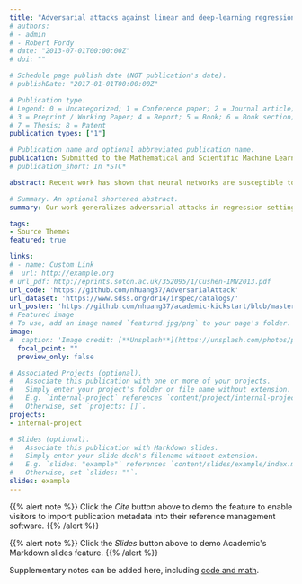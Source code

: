 ```yaml
---
title: "Adversarial attacks against linear and deep-learning regressions in astronomy"
# authors:
# - admin
# - Robert Fordy
# date: "2013-07-01T00:00:00Z"
# doi: ""

# Schedule page publish date (NOT publication's date).
# publishDate: "2017-01-01T00:00:00Z"

# Publication type.
# Legend: 0 = Uncategorized; 1 = Conference paper; 2 = Journal article;
# 3 = Preprint / Working Paper; 4 = Report; 5 = Book; 6 = Book section;
# 7 = Thesis; 8 = Patent
publication_types: ["1"]

# Publication name and optional abbreviated publication name.
publication: Submitted to the Mathematical and Scientific Machine Learning 2020 Conference, Princeton University
# publication_short: In *STC*

abstract: Recent work has shown that neural networks are susceptible to adversarial attacks, but what about simpler machine learning models? In this paper we investigate adversarial attacks to popu- lar machine learning models for regressions in astronomical data. Namely, AstroNN (a Bayesian Neural Network), The Cannon (a quadratic generative model), and a simple linear regression. We suggest a few approaches to measuring the strength of an adversarial attacks that take into consideration the physical properties of the predictions. Our results suggest that generative (or causal) models are more robust to adversarial attacks than discriminative models.

# Summary. An optional shortened abstract.
summary: Our work generalizes adversarial attacks in regression settings and developes a comprehensive approach to measure attack success.

tags:
- Source Themes
featured: true

links:
# - name: Custom Link
#  url: http://example.org
# url_pdf: http://eprints.soton.ac.uk/352095/1/Cushen-IMV2013.pdf
url_code: 'https://github.com/nhuang37/AdversarialAttack'
url_dataset: 'https://www.sdss.org/dr14/irspec/catalogs/'
url_poster: 'https://github.com/nhuang37/academic-kickstart/blob/master/static/Capstone_poster.pdf'
# Featured image
# To use, add an image named `featured.jpg/png` to your page's folder. 
image:
#  caption: 'Image credit: [**Unsplash**](https://unsplash.com/photos/pLCdAaMFLTE)'
  focal_point: ""
  preview_only: false

# Associated Projects (optional).
#   Associate this publication with one or more of your projects.
#   Simply enter your project's folder or file name without extension.
#   E.g. `internal-project` references `content/project/internal-project/index.md`.
#   Otherwise, set `projects: []`.
projects:
- internal-project

# Slides (optional).
#   Associate this publication with Markdown slides.
#   Simply enter your slide deck's filename without extension.
#   E.g. `slides: "example"` references `content/slides/example/index.md`.
#   Otherwise, set `slides: ""`.
slides: example
---
```


{{% alert note %}}
Click the *Cite* button above to demo the feature to enable visitors to import publication metadata into their reference management software.
{{% /alert %}}

{{% alert note %}}
Click the *Slides* button above to demo Academic's Markdown slides feature.
{{% /alert %}}

Supplementary notes can be added here, including [code and math](https://sourcethemes.com/academic/docs/writing-markdown-latex/).

